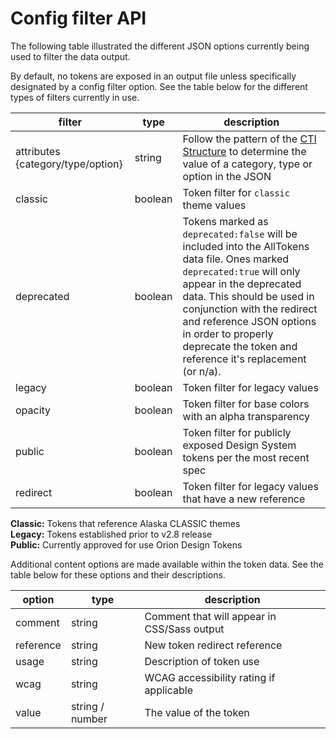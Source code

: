 # Config filter API

The following table illustrated the different JSON options currently being used to filter the data output.

By default, no tokens are exposed in an output file unless specifically designated by a config filter option. See the table below for the different types of filters currently in use.

| filter | type | description |
|---|---|---|
| attributes {category/type/option} | string | Follow the pattern of the [CTI Structure](https://amzn.github.io/style-dictionary/#/properties?id=category-type-item) to determine the value of a category, type or option in the JSON |
| classic | boolean | Token filter for `classic` theme values |
| deprecated | boolean | Tokens marked as `deprecated:false` will be included into the AllTokens data file. Ones marked `deprecated:true` will only appear in the deprecated data. This should be used in conjunction with the redirect and reference JSON options in order to properly deprecate the token and reference it's replacement (or n/a). |
| legacy | boolean | Token filter for legacy values |
| opacity | boolean | Token filter for base colors with an alpha transparency |
| public | boolean | Token filter for publicly exposed Design System tokens per the most recent spec |
| redirect | boolean | Token filter for legacy values that have a new reference |

**Classic:** Tokens that reference Alaska CLASSIC themes
<br>**Legacy:** Tokens established prior to v2.8 release
<br>**Public:** Currently approved for use Orion Design Tokens


Additional content options are made available within the token data. See the table below for these options and their descriptions.

| option | type | description |
|---|---|---|
| comment | string | Comment that will appear in CSS/Sass output |
| reference | string | New token redirect reference |
| usage | string | Description of token use |
| wcag | string | WCAG accessibility rating if applicable |
| value | string / number | The value of the token |
